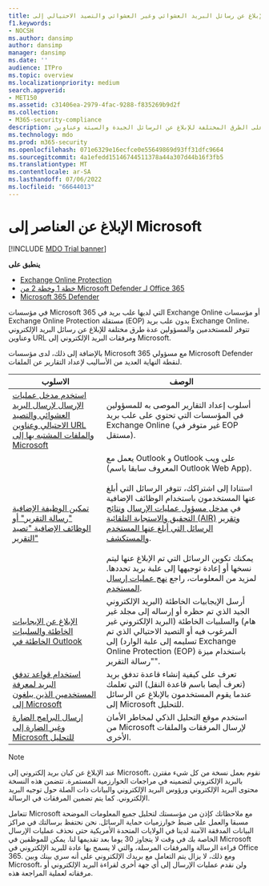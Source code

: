 ```yaml
---
title: الإبلاغ عن رسائل البريد العشوائي وغير العشوائي والتصيد الاحتيالي إلى Microsoft
f1.keywords:
- NOCSH
ms.author: dansimp
author: dansimp
manager: dansimp
ms.date: ''
audience: ITPro
ms.topic: overview
ms.localizationpriority: medium
search.appverid:
- MET150
ms.assetid: c31406ea-2979-4fac-9288-f835269b9d2f
ms.collection:
- M365-security-compliance
description: يمكن للمسؤولين التعرف على الطرق المختلفة للإبلاغ عن الرسائل الجيدة والسيئة وعناوين URL ومرفقات البريد الإلكتروني والمسؤولين إلى Microsoft للتحليل.
ms.technology: mdo
ms.prod: m365-security
ms.openlocfilehash: 071e6329e16ecfce0e55649869d93ff31dfc9664
ms.sourcegitcommit: 4a1efedd15146744511378a44a307d44b16f3fb5
ms.translationtype: MT
ms.contentlocale: ar-SA
ms.lasthandoff: 07/06/2022
ms.locfileid: "66644013"
---
```

# <a name="report-items-to-microsoft"></a>الإبلاغ عن العناصر إلى Microsoft

[!INCLUDE [MDO Trial banner](../includes/mdo-trial-banner.md)]

**ينطبق على**
- [Exchange Online Protection](exchange-online-protection-overview.md)
- [خطة 1 وخطة 2 من Microsoft Defender لـ Office 365](defender-for-office-365.md)
- [Microsoft 365 Defender](../defender/microsoft-365-defender.md)

في مؤسسات Microsoft 365 التي لديها علب بريد في Exchange Online أو مؤسسات Exchange Online Protection مستقلة (EOP) بدون علب بريد Exchange Online، تتوفر للمستخدمين والمسؤولين عدة طرق مختلفة للإبلاغ عن رسائل البريد الإلكتروني وعناوين URL ومرفقات البريد الإلكتروني إلى Microsoft. 

بالإضافة إلى ذلك، لدى مؤسسات Microsoft 365 مع مسؤولي Microsoft Defender لنقطة النهاية العديد من الأساليب لإعداد التقارير عن الملفات.

|الاسلوب|الوصف|
|---|---|
|[استخدم مدخل عمليات الإرسال لإرسال البريد العشوائي والتصيد الاحتيالي وعناوين URL والملفات المشتبه بها إلى Microsoft](admin-submission.md)|أسلوب إعداد التقارير الموصى به للمسؤولين في المؤسسات التي تحتوي على علب بريد Exchange Online (غير متوفر في EOP مستقل).|
|[تمكين الوظيفة الإضافية "رسالة التقرير" أو الوظائف الإضافية "تصيد التقرير"](enable-the-report-message-add-in.md)|يعمل مع Outlook و Outlook على ويب (المعروف سابقا باسم Outlook Web App). <br/><br/> استنادا إلى اشتراكك، تتوفر الرسائل التي أبلغ عنها المستخدمون باستخدام الوظائف الإضافية في [مدخل مسؤول عمليات الإرسال](admin-submission.md) [ونتائج التحقيق والاستجابة التلقائية (AIR)](air-view-investigation-results.md) [وتقرير الرسائل التي أبلغ عنها المستخدم](view-email-security-reports.md#user-reported-messages-report) [والمستكشف](threat-explorer-views.md#email--submissions). <br/><br/> يمكنك تكوين الرسائل التي تم الإبلاغ عنها ليتم نسخها أو إعادة توجيهها إلى علبة بريد تحددها. لمزيد من المعلومات، راجع [نهج عمليات إرسال المستخدم](user-submission.md).
|[الإبلاغ عن الإيجابيات الخاطئة والسلبيات الخاطئة في Outlook](report-false-positives-and-false-negatives.md)|أرسل الإيجابيات الخاطئة (البريد الإلكتروني الجيد الذي تم حظره أو إرساله إلى مجلد غير هام) والسلبيات الخاطئة (البريد الإلكتروني غير المرغوب فيه أو التصيد الاحتيالي الذي تم تسليمه إلى علبة الوارد) إلى Exchange Online Protection (EOP) باستخدام ميزة "رسالة التقرير".|
|[استخدام قواعد تدفق البريد لمعرفة المستخدمين الذين يبلغون إلى Microsoft](/exchange/security-and-compliance/mail-flow-rules/use-rules-to-see-what-users-are-reporting-to-microsoft)|تعرف على كيفية إنشاء قاعدة تدفق بريد (تعرف أيضا باسم قاعدة النقل) التي تعلمك عندما يقوم المستخدمون بالإبلاغ عن الرسائل إلى Microsoft للتحليل.|
|[إرسال البرامج الضارة وغير الضارة إلى Microsoft للتحليل](submitting-malware-and-non-malware-to-microsoft-for-analysis.md)|استخدم موقع التحليل الذكي لمخاطر الأمان من Microsoft لإرسال المرفقات والملفات الأخرى.|

> [!NOTE]
> عند الإبلاغ عن كيان بريد إلكتروني إلى Microsoft، نقوم بعمل نسخة من كل شيء مقترن بالبريد الإلكتروني لتضمينه في مراجعات الخوارزمية المستمرة. تتضمن هذه النسخة محتوى البريد الإلكتروني ورؤوس البريد الإلكتروني والبيانات ذات الصلة حول توجيه البريد الإلكتروني. كما يتم تضمين المرفقات في الرسالة.
>
> تتعامل Microsoft مع ملاحظاتك كإذن من مؤسستك لتحليل جميع المعلومات الموضحة مسبقا والعمل على ضبط خوارزميات حماية الرسائل. نحن نحتفظ برسالتك في مراكز البيانات المدققة الآمنة لدينا في الولايات المتحدة الأمريكية حتى نحذف عمليات الإرسال الخاصة بك في وقت لا يتجاوز 30 يوما بعد تقديمها لنا. يمكن للموظفين في Microsoft قراءة الرسالة والمرفقات المرسلة، والتي لا يسمح بها عادة للبريد الإلكتروني في Office 365. ومع ذلك، لا يزال يتم التعامل مع بريدك الإلكتروني على أنه سري بينك وبين Microsoft، ولن نقدم عمليات الإرسال إلى أي جهة أخرى لقراءة البريد الإلكتروني أو مرفقاته لعملية المراجعة هذه.
